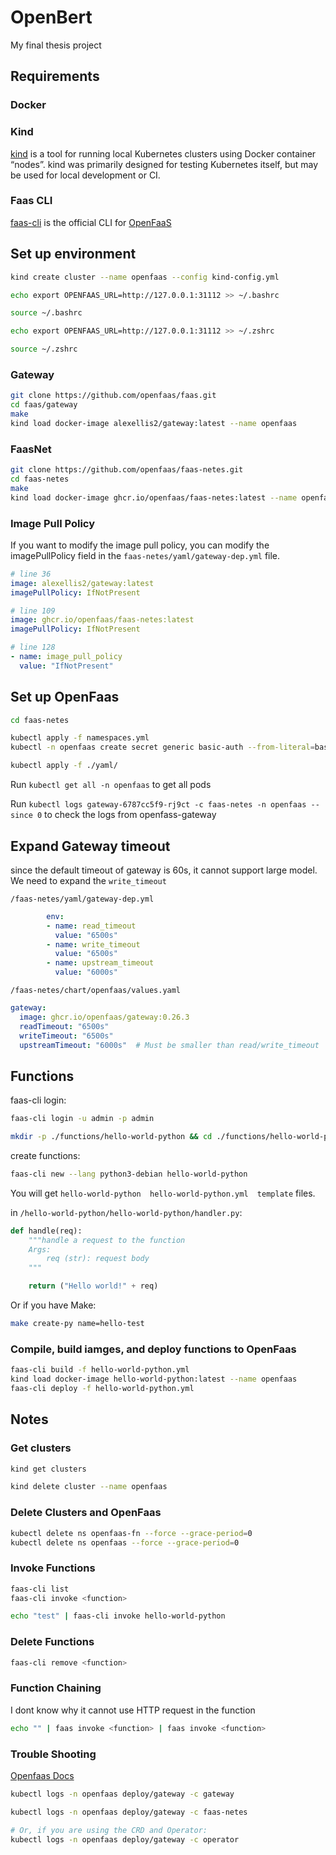 # OpenBert

My final thesis project

## Requirements

### Docker

### Kind

[kind](https://kind.sigs.k8s.io/) is a tool for running local Kubernetes clusters using Docker container “nodes”.
kind was primarily designed for testing Kubernetes itself, but may be used for local development or CI.

### Faas CLI

[faas-cli](https://github.com/openfaas/faas-cli) is the official CLI for [OpenFaaS](https://github.com/openfaas/faas)

## Set up environment

```bash
kind create cluster --name openfaas --config kind-config.yml

echo export OPENFAAS_URL=http://127.0.0.1:31112 >> ~/.bashrc

source ~/.bashrc
```

```zsh
echo export OPENFAAS_URL=http://127.0.0.1:31112 >> ~/.zshrc

source ~/.zshrc
```

### Gateway

```bash
git clone https://github.com/openfaas/faas.git
cd faas/gateway
make
kind load docker-image alexellis2/gateway:latest --name openfaas
```

### FaasNet

```bash
git clone https://github.com/openfaas/faas-netes.git
cd faas-netes
make
kind load docker-image ghcr.io/openfaas/faas-netes:latest --name openfaas
```

### Image Pull Policy

If you want to modify the image pull policy, you can modify the imagePullPolicy field in the `faas-netes/yaml/gateway-dep.yml` file.

```yml
# line 36
image: alexellis2/gateway:latest
imagePullPolicy: IfNotPresent

# line 109
image: ghcr.io/openfaas/faas-netes:latest
imagePullPolicy: IfNotPresent

# line 128
- name: image_pull_policy
  value: "IfNotPresent"
```

## Set up OpenFaas

```bash
cd faas-netes

kubectl apply -f namespaces.yml
kubectl -n openfaas create secret generic basic-auth --from-literal=basic-auth-user=admin --from-literal=basic-auth-password=admin

kubectl apply -f ./yaml/
```

Run `kubectl get all -n openfaas` to get all pods

Run `kubectl logs gateway-6787cc5f9-rj9ct -c faas-netes -n openfaas --since 0` to check the logs from openfass-gateway

## Expand Gateway timeout
since the default timeout of gateway is 60s, it cannot support large model. We need to expand the `write_timeout`

`/faas-netes/yaml/gateway-dep.yml`
```yaml
        env:
        - name: read_timeout
          value: "6500s"
        - name: write_timeout
          value: "6500s"
        - name: upstream_timeout
          value: "6000s"
```

`/faas-netes/chart/openfaas/values.yaml`
```yaml
gateway:
  image: ghcr.io/openfaas/gateway:0.26.3
  readTimeout: "6500s"
  writeTimeout: "6500s"
  upstreamTimeout: "6000s"  # Must be smaller than read/write_timeout
```

## Functions

faas-cli login:

```bash
faas-cli login -u admin -p admin
```

```bash
mkdir -p ./functions/hello-world-python && cd ./functions/hello-world-python
```

create functions:

```bash
faas-cli new --lang python3-debian hello-world-python
```

You will get `hello-world-python  hello-world-python.yml  template` files.

in `/hello-world-python/hello-world-python/handler.py`:

```python
def handle(req):
    """handle a request to the function
    Args:
        req (str): request body
    """

    return ("Hello world!" + req)
```

Or if you have Make:
```bash
make create-py name=hello-test
```

### Compile, build iamges, and deploy functions to OpenFaas

```bash
faas-cli build -f hello-world-python.yml
kind load docker-image hello-world-python:latest --name openfaas
faas-cli deploy -f hello-world-python.yml
```

## Notes

### Get clusters

```bash
kind get clusters

kind delete cluster --name openfaas
```

### Delete Clusters and OpenFaas

```bash
kubectl delete ns openfaas-fn --force --grace-period=0
kubectl delete ns openfaas --force --grace-period=0
```

### Invoke Functions

```bash
faas-cli list
faas-cli invoke <function>

echo "test" | faas-cli invoke hello-world-python
```

### Delete Functions

```bash
faas-cli remove <function>
```

### Function Chaining

I dont know why it cannot use HTTP request in the function

```bash
echo "" | faas invoke <function> | faas invoke <function>
```


### Trouble Shooting
[Openfaas Docs](https://docs.openfaas.com/deployment/troubleshooting/)

```bash
kubectl logs -n openfaas deploy/gateway -c gateway
```


```bash
kubectl logs -n openfaas deploy/gateway -c faas-netes

# Or, if you are using the CRD and Operator:
kubectl logs -n openfaas deploy/gateway -c operator
```